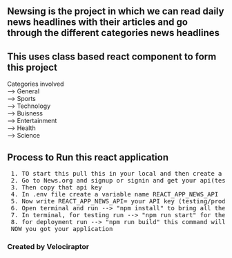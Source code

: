 ## Newsing is the project in which we can read daily news headlines with their articles and go through the different categories news headlines
<h2>This uses class based react component to form this project</h2>
Categories involved<br/>
--> General<br/>
--> Sports<br/>
--> Technology<br/>
--> Buisness<br/>
--> Entertainment<br/>
--> Health <br/>
--> Science<br/>

## Process to Run this react application
<pre>
 1. TO start this pull this in your local and then create a .env file in the newsing folder
 2. Go to News.org and signup or signin and get your api(testing/prodution) key from there.
 3. Then copy that api key 
 4. In .env file create a variable name REACT_APP_NEWS_API
 5. Now write REACT_APP_NEWS_API= your API key (testing/production)
 6. Open terminal and run --> "npm install" to bring all the dependencies that are needed to run this application.
 7. In terminal, for testing run --> "npm run start" for the testing launch 
 8. for deployment run --> "npm run build" this command will build a optimized version of the Newsing app.
 NOW you got your application
</pre>


<h3>Created by Velociraptor</h3>


